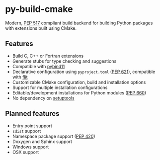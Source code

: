 # py-build-cmake

Modern, [PEP 517](https://www.python.org/dev/peps/pep-0517/) compliant build
backend for building Python packages with extensions built using CMake.

## Features

 - Build C, C++ or Fortran extensions
 - Generate stubs for type checking and suggestions
 - Compatible with [pybind11](https://github.com/pybind/pybind11)
 - Declarative configuration using `pyproject.toml` ([PEP 621](https://www.python.org/dev/peps/pep-0621/)), compatible with
   [flit](https://github.com/pypa/flit)
 - Customizable CMake configuration, build and installation options
 - Support for multiple installation configurations
 - Editable/development installations for Python modules ([PEP 660](https://www.python.org/dev/peps/pep-0660/))
 - No dependency on [setuptools](https://github.com/pypa/setuptools)

## Planned features

 - Entry point support
 - `sdist` support
 - Namespace package support ([PEP 420](https://www.python.org/dev/peps/pep-0420/))
 - Doxygen and Sphinx support
 - Windows support
 - OSX support
